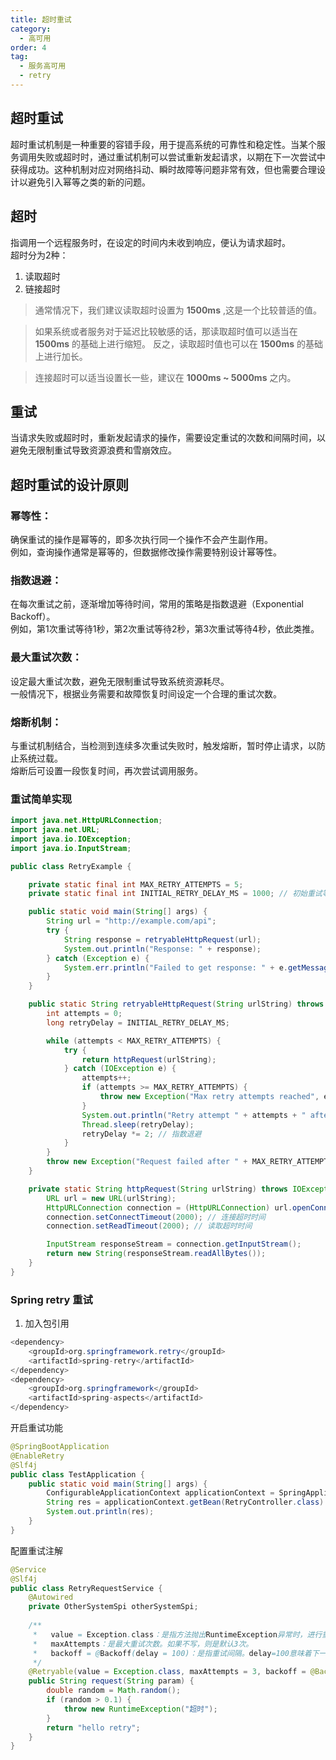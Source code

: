 ```yaml
---
title: 超时重试
category:
  - 高可用
order: 4
tag:
  - 服务高可用
  - retry
---
```


## 超时重试
超时重试机制是一种重要的容错手段，用于提高系统的可靠性和稳定性。当某个服务调用失败或超时时，通过重试机制可以尝试重新发起请求，以期在下一次尝试中获得成功。这种机制对应对网络抖动、瞬时故障等问题非常有效，但也需要合理设计以避免引入幂等之类的新的问题。   

## 超时
指调用一个远程服务时，在设定的时间内未收到响应，便认为请求超时。  
超时分为2种：
1. 读取超时
2. 链接超时

> 通常情况下，我们建议读取超时设置为 **1500ms** ,这是一个比较普适的值。  

> 如果系统或者服务对于延迟比较敏感的话，那读取超时值可以适当在 **1500ms** 的基础上进行缩短。
> 反之，读取超时值也可以在 **1500ms** 的基础上进行加长。  

> 连接超时可以适当设置长一些，建议在 **1000ms ~ 5000ms** 之内。

## 重试
当请求失败或超时时，重新发起请求的操作，需要设定重试的次数和间隔时间，以避免无限制重试导致资源浪费和雪崩效应。

## 超时重试的设计原则

### 幂等性：
确保重试的操作是幂等的，即多次执行同一个操作不会产生副作用。  
例如，查询操作通常是幂等的，但数据修改操作需要特别设计幂等性。

### 指数退避：
在每次重试之前，逐渐增加等待时间，常用的策略是指数退避（Exponential Backoff）。  
例如，第1次重试等待1秒，第2次重试等待2秒，第3次重试等待4秒，依此类推。  

### 最大重试次数：
设定最大重试次数，避免无限制重试导致系统资源耗尽。  
一般情况下，根据业务需要和故障恢复时间设定一个合理的重试次数。  

### 熔断机制：
与重试机制结合，当检测到连续多次重试失败时，触发熔断，暂时停止请求，以防止系统过载。  
熔断后可设置一段恢复时间，再次尝试调用服务。  

### 重试简单实现
```java
import java.net.HttpURLConnection;
import java.net.URL;
import java.io.IOException;
import java.io.InputStream;

public class RetryExample {

    private static final int MAX_RETRY_ATTEMPTS = 5;
    private static final int INITIAL_RETRY_DELAY_MS = 1000; // 初始重试等待时间（毫秒）

    public static void main(String[] args) {
        String url = "http://example.com/api";
        try {
            String response = retryableHttpRequest(url);
            System.out.println("Response: " + response);
        } catch (Exception e) {
            System.err.println("Failed to get response: " + e.getMessage());
        }
    }

    public static String retryableHttpRequest(String urlString) throws Exception {
        int attempts = 0;
        long retryDelay = INITIAL_RETRY_DELAY_MS;

        while (attempts < MAX_RETRY_ATTEMPTS) {
            try {
                return httpRequest(urlString);
            } catch (IOException e) {
                attempts++;
                if (attempts >= MAX_RETRY_ATTEMPTS) {
                    throw new Exception("Max retry attempts reached", e);
                }
                System.out.println("Retry attempt " + attempts + " after " + retryDelay + " ms");
                Thread.sleep(retryDelay);
                retryDelay *= 2; // 指数退避
            }
        }
        throw new Exception("Request failed after " + MAX_RETRY_ATTEMPTS + " attempts");
    }

    private static String httpRequest(String urlString) throws IOException {
        URL url = new URL(urlString);
        HttpURLConnection connection = (HttpURLConnection) url.openConnection();
        connection.setConnectTimeout(2000); // 连接超时时间
        connection.setReadTimeout(2000); // 读取超时时间

        InputStream responseStream = connection.getInputStream();
        return new String(responseStream.readAllBytes());
    }
}
```
### Spring retry 重试
1. 加入包引用

```java
<dependency>
    <groupId>org.springframework.retry</groupId>
    <artifactId>spring-retry</artifactId>
</dependency>
<dependency>
    <groupId>org.springframework</groupId>
    <artifactId>spring-aspects</artifactId>
</dependency>
```

开启重试功能
```java
@SpringBootApplication 
@EnableRetry 
@Slf4j 
public class TestApplication { 
    public static void main(String[] args) { 
        ConfigurableApplicationContext applicationContext = SpringApplication.run(TestApplication.class, args); 
        String res = applicationContext.getBean(RetryController.class).doSth(""); 
        System.out.println(res);
    } 
}
```

配置重试注解
```java
@Service 
@Slf4j 
public class RetryRequestService { 
    @Autowired 
    private OtherSystemSpi otherSystemSpi; 
    
    /**
     *   value = Exception.class：是指方法抛出RuntimeException异常时，进行重试。这里可以指定你想要拦截的异常。  
     *   maxAttempts：是最大重试次数。如果不写，则是默认3次。  
     *   backoff = @Backoff(delay = 100)：是指重试间隔。delay=100意味着下一次的重试，要等100毫秒之后才能执行。
     */
    @Retryable(value = Exception.class, maxAttempts = 3, backoff = @Backoff(delay = 100)) 
    public String request(String param) { 
        double random = Math.random(); 
        if (random > 0.1) {
            throw new RuntimeException("超时"); 
        } 
        return "hello retry";
    } 
}
```
